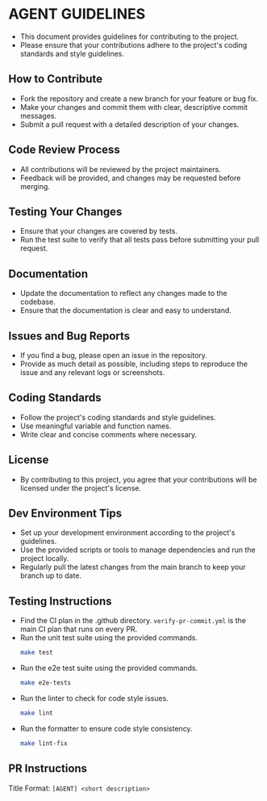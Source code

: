 # AGENT GUIDELINES
- This document provides guidelines for contributing to the project.
- Please ensure that your contributions adhere to the project's coding standards and style guidelines.

## How to Contribute
- Fork the repository and create a new branch for your feature or bug fix.
- Make your changes and commit them with clear, descriptive commit messages.
- Submit a pull request with a detailed description of your changes.

## Code Review Process
- All contributions will be reviewed by the project maintainers.
- Feedback will be provided, and changes may be requested before merging.

## Testing Your Changes
- Ensure that your changes are covered by tests.
- Run the test suite to verify that all tests pass before submitting your pull request.

## Documentation
- Update the documentation to reflect any changes made to the codebase.
- Ensure that the documentation is clear and easy to understand.

## Issues and Bug Reports
- If you find a bug, please open an issue in the repository.
- Provide as much detail as possible, including steps to reproduce the issue and any relevant logs or screenshots.

## Coding Standards
- Follow the project's coding standards and style guidelines.
- Use meaningful variable and function names.
- Write clear and concise comments where necessary.

## License
- By contributing to this project, you agree that your contributions will be licensed under the project's license.

## Dev Environment Tips
- Set up your development environment according to the project's guidelines.
- Use the provided scripts or tools to manage dependencies and run the project locally.
- Regularly pull the latest changes from the main branch to keep your branch up to date.

## Testing Instructions
- Find the CI plan in the .github directory. `verify-pr-commit.yml` is the main CI plan that runs on every PR.
- Run the unit test suite using the provided commands.
    ```bash
    make test
    ```
- Run the e2e test suite using the provided commands.
    ```bash
    make e2e-tests
    ```
- Run the linter to check for code style issues.
    ```bash
    make lint
    ```
- Run the formatter to ensure code style consistency.
    ```bash
    make lint-fix
    ```

## PR Instructions
Title Format: `[AGENT] <short description>`
